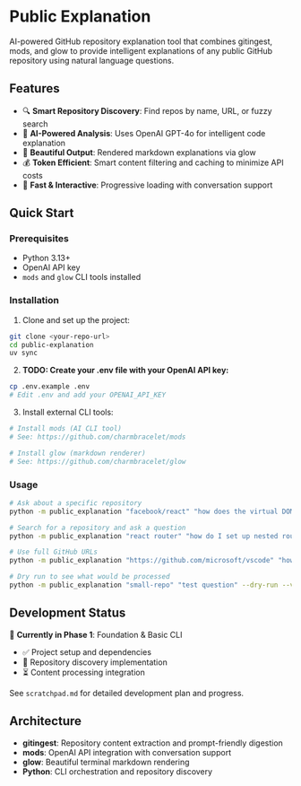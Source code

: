# Public Explanation

AI-powered GitHub repository explanation tool that combines gitingest, mods, and glow to provide intelligent explanations of any public GitHub repository using natural language questions.

## Features

- 🔍 **Smart Repository Discovery**: Find repos by name, URL, or fuzzy search
- 🧠 **AI-Powered Analysis**: Uses OpenAI GPT-4o for intelligent code explanation
- 📝 **Beautiful Output**: Rendered markdown explanations via glow
- 💰 **Token Efficient**: Smart content filtering and caching to minimize API costs
- 🚀 **Fast & Interactive**: Progressive loading with conversation support

## Quick Start

### Prerequisites

- Python 3.13+
- OpenAI API key
- `mods` and `glow` CLI tools installed

### Installation

1. Clone and set up the project:
```bash
git clone <your-repo-url>
cd public-explanation
uv sync
```

2. **TODO: Create your .env file with your OpenAI API key:**
```bash
cp .env.example .env
# Edit .env and add your OPENAI_API_KEY
```

3. Install external CLI tools:
```bash
# Install mods (AI CLI tool)
# See: https://github.com/charmbracelet/mods

# Install glow (markdown renderer)  
# See: https://github.com/charmbracelet/glow
```

### Usage

```bash
# Ask about a specific repository
python -m public_explanation "facebook/react" "how does the virtual DOM work?"

# Search for a repository and ask a question
python -m public_explanation "react router" "how do I set up nested routes?"

# Use full GitHub URLs
python -m public_explanation "https://github.com/microsoft/vscode" "how does the extension system work?"

# Dry run to see what would be processed
python -m public_explanation "small-repo" "test question" --dry-run --verbose
```

## Development Status

🚧 **Currently in Phase 1**: Foundation & Basic CLI
- ✅ Project setup and dependencies
- 🔄 Repository discovery implementation
- ⏳ Content processing integration

See `scratchpad.md` for detailed development plan and progress.

## Architecture

- **gitingest**: Repository content extraction and prompt-friendly digestion
- **mods**: OpenAI API integration with conversation support
- **glow**: Beautiful terminal markdown rendering  
- **Python**: CLI orchestration and repository discovery
